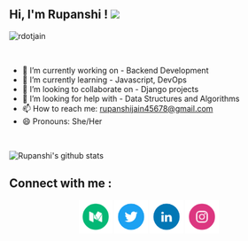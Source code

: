 ## Hi, I'm Rupanshi ! <img src="https://raw.githubusercontent.com/MartinHeinz/MartinHeinz/master/wave.gif" width="30px">

<p align="left"> <img src="https://komarev.com/ghpvc/?username=rdotjain" alt="rdotjain" /> </p>

<br>

- 🔭 I’m currently working on - Backend Development
- 🌱 I’m currently learning - Javascript, DevOps
- 👯 I’m looking to collaborate on - Django projects
- 🤔 I’m looking for help with - Data Structures and Algorithms
- 📫 How to reach me: rupanshijain45678@gmail.com
- 😄 Pronouns: She/Her
<br>

![Rupanshi's github stats](https://github-readme-stats.vercel.app/api?username=rdotjain&count_private=true&include_all_commits=true&show_icons=true&theme=highcontrast)

## Connect with me :
<p align="center">
<a href="https://medium.com/@Rupanshi-Jain"><img src="https://github.com/aritraroy/social-icons/blob/master/medium-icon.png?raw=true" width="60"></a>
<a href="https://twitter.com/RupanshiJain7"><img src="https://github.com/aritraroy/social-icons/blob/master/twitter-icon.png?raw=true" width="60"></a>
<a href="https://www.linkedin.com/in/rupanshijain/"><img src="https://github.com/aritraroy/social-icons/blob/master/linkedin-icon.png?raw=true" width="60"></a>
<a href="https://instagram.com/rupanshijain_"><img src="https://github.com/aritraroy/social-icons/blob/master/instagram-icon.png?raw=true" width="60"></a>
</p>

